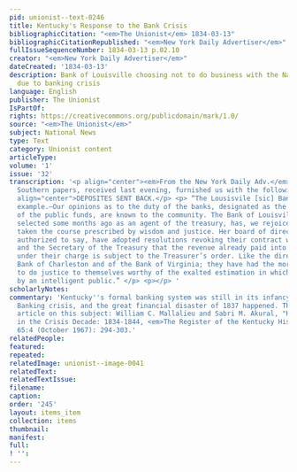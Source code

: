 ```yaml
---
pid: unionist--text-0246
title: Kentucky's Response to the Bank Crisis
bibliographicCitation: "<em>The Unionist</em> 1834-03-13"
bibliographicCitationRepublished: "<em>New York Daily Advertiser</em>"
fullIssueSequenceNumber: 1834-03-13 p.02.10
creator: "<em>New York Daily Advertiser</em>"
dateCreated: '1834-03-13'
description: Bank of Louisville choosing not to do business with the National government
  due to banking crisis
language: English
publisher: The Unionist
IsPartOf: 
rights: https://creativecommons.org/publicdomain/mark/1.0/
source: "<em>The Unionist</em>"
subject: National News
type: Text
category: Unionist content
articleType: 
volume: '1'
issue: '32'
transcription: '<p align="center"><em>From the New York Daily Adv.</em></p> <p> The
  Southern papers, received last evening, furnished us with the following.— </p> <p
  align="center">DEPOSITES SENT BACK.</p> <p> “The Lousisvile [sic] Bank, a Noble
  example.—Our opinions as to the duty of the banks, designated as the depositories
  of the public funds, are known to the community. The Bank of Louisville, which was
  selected some months ago as an agent of the treasury, has, we rejoice to announce,
  taken the course prescribed by wisdom and justice. Her board of directors, we are
  authorized to say, have adopted resolutions revoking their contract with the government,
  and the Secretary of the Treasury that the revenue already paid into the institution
  under their charge is subject to the Treasurer’s order. Like the directors of the
  Bank of Charleston and of the Bank of Virginia; they have had the moral courage
  to do justice to themselves worthy of the exalted estimation in which they are held
  by an intelligent public.” </p> <p></p> '
scholarlyNotes: 
commentary: 'Kentucky''s formal banking system was still in its infancy when the Jacksonian
  Banking crisis, and the great financial disaster of 1837 happened. There is a scholarly
  article on this subject: William C. Mallalieu and Sabri M. Akural, "Kentucky Banks
  in the Crisis Decade: 1834-1844, <em>The Register of the Kentucky Historical Society</em>
  65:4 (October 1967): 294-303.'
relatedPeople: 
featured: 
repeated: 
relatedImage: unionist--image-0041
relatedText: 
relatedTextIssue: 
filename: 
caption: 
order: '245'
layout: items_item
collection: items
thumbnail: 
manifest: 
full: 
! '': 
---
```


